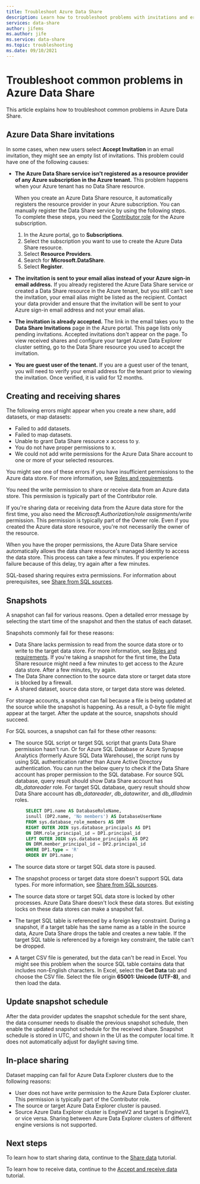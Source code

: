 ```yaml
---
title: Troubleshoot Azure Data Share 
description: Learn how to troubleshoot problems with invitations and errors when you create or receive data shares in Azure Data Share.
services: data-share
author: jifems
ms.author: jife
ms.service: data-share
ms.topic: troubleshooting
ms.date: 09/10/2021
---
```


# Troubleshoot common problems in Azure Data Share 

This article explains how to troubleshoot common problems in Azure Data Share. 

## Azure Data Share invitations 

In some cases, when new users select **Accept Invitation** in an email invitation, they might see an empty list of invitations. This problem could have one of the following causes:

* **The Azure Data Share service isn't registered as a resource provider of any Azure subscription in the Azure tenant.** This problem happens when your Azure tenant has no Data Share resource. 

    When you create an Azure Data Share resource, it automatically registers the resource provider in your Azure subscription. You can manually register the Data Share service by using the following steps. To complete these steps, you need the [Contributor role](../role-based-access-control/built-in-roles.md#contributor) for the Azure subscription. 

    1. In the Azure portal, go to **Subscriptions**.
    1. Select the subscription you want to use to create the Azure Data Share resource.
    1. Select **Resource Providers**.
    1. Search for **Microsoft.DataShare**.
    1. Select **Register**.

* **The invitation is sent to your email alias instead of your Azure sign-in email address.** If you already registered the Azure Data Share service or created a Data Share resource in the Azure tenant, but you still can't see the invitation, your email alias might be listed as the recipient. Contact your data provider and ensure that the invitation will be sent to your Azure sign-in email address and not your email alias.

* **The invitation is already accepted.** The link in the email takes you to the **Data Share Invitations** page in the Azure portal. This page lists only pending invitations. Accepted invitations don't appear on the page. To view received shares and configure your target Azure Data Explorer cluster setting, go to the Data Share resource you used to accept the invitation.

* **You are guest user of the tenant.** If you are a guest user of the tenant, you will need to verify your email address for the tenant prior to viewing the invitation. Once verified, it is valid for 12 months. 

## Creating and receiving shares

The following errors might appear when you create a new share, add datasets, or map datasets:

* Failed to add datasets.
* Failed to map datasets.
* Unable to grant Data Share resource x access to y.
* You do not have proper permissions to x.
* We could not add write permissions for the Azure Data Share account to one or more of your selected resources.

You might see one of these errors if you have insufficient permissions to the Azure data store. For more information, see [Roles and requirements](concepts-roles-permissions.md). 

You need the write permission to share or receive data from an Azure data store. This permission is typically part of the Contributor role. 

If you're sharing data or receiving data from the Azure data store for the first time, you also need the *Microsoft.Authorization/role assignments/write* permission. This permission is typically part of the Owner role. Even if you created the Azure data store resource, you're not necessarily the owner of the resource. 

When you have the proper permissions, the Azure Data Share service automatically allows the data share resource's managed identity to access the data store. This process can take a few minutes. If you experience failure because of this delay, try again after a few minutes.

SQL-based sharing requires extra permissions. For information about prerequisites, see [Share from SQL sources](how-to-share-from-sql.md).

## Snapshots
A snapshot can fail for various reasons. Open a detailed error message by selecting the start time of the snapshot and then the status of each dataset. 

Snapshots commonly fail for these reasons:

* Data Share lacks permission to read from the source data store or to write to the target data store. For more information, see [Roles and requirements](concepts-roles-permissions.md). If you're taking a snapshot for the first time, the Data Share resource might need a few minutes to get access to the Azure data store. After a few minutes, try again.
* The Data Share connection to the source data store or target data store is blocked by a firewall.
* A shared dataset, source data store, or target data store was deleted.

For storage accounts, a snapshot can fail because a file is being updated at the source while the snapshot is happening. As a result, a 0-byte file might appear at the target. After the update at the source, snapshots should succeed.

For SQL sources, a snapshot can fail for these other reasons:

* The source SQL script or target SQL script that grants Data Share permission hasn't run. Or for Azure SQL Database or Azure Synapse Analytics (formerly Azure SQL Data Warehouse), the script runs by using SQL authentication rather than Azure Active Directory authentication. You can run the below query to check if the Data Share account has proper permission to the SQL database. For source SQL database, query result should show Data Share account has *db_datareader* role. For target SQL database, query result should show Data Share account has *db_datareader*, *db_datawriter*, and *db_dlladmin* roles.

    ```sql
        SELECT DP1.name AS DatabaseRoleName,
        isnull (DP2.name, 'No members') AS DatabaseUserName
        FROM sys.database_role_members AS DRM
        RIGHT OUTER JOIN sys.database_principals AS DP1
        ON DRM.role_principal_id = DP1.principal_id
        LEFT OUTER JOIN sys.database_principals AS DP2
        ON DRM.member_principal_id = DP2.principal_id
        WHERE DP1.type = 'R'
        ORDER BY DP1.name; 
     ``` 

* The source data store or target SQL data store is paused.
* The snapshot process or target data store doesn't support SQL data types. For more information, see [Share from SQL sources](how-to-share-from-sql.md#supported-data-types).
* The source data store or target SQL data store is locked by other processes. Azure Data Share doesn't lock these data stores. But existing locks on these data stores can make a snapshot fail.
* The target SQL table is referenced by a foreign key constraint. During a snapshot, if a target table has the same name as a table in the source data, Azure Data Share drops the table and creates a new table. If the target SQL table is referenced by a foreign key constraint, the table can't be dropped.
* A target CSV file is generated, but the data can't be read in Excel. You might see this problem when the source SQL table contains data that includes non-English characters. In Excel, select the **Get Data** tab and choose the CSV file. Select the file origin **65001: Unicode (UTF-8)**, and then load the data.

## Update snapshot schedule
After the data provider updates the snapshot schedule for the sent share, the data consumer needs to disable the previous snapshot schedule, then enable the updated snapshot schedule for the received share. Snapshot schedule is stored in UTC, and shown in the UI as the computer local time. It does not automatically adjust for daylight saving time.  

## In-place sharing
Dataset mapping can fail for Azure Data Explorer clusters due to the following reasons:

* User does not have *write* permission to the Azure Data Explorer cluster. This permission is typically part of the Contributor role. 
* The source or target Azure Data Explorer cluster is paused.
* Source Azure Data Explorer cluster is EngineV2 and target is EngineV3, or vice versa. Sharing between Azure Data Explorer clusters of different engine versions is not supported.

## Next steps

To learn how to start sharing data, continue to the [Share data](share-your-data.md) tutorial. 

To learn how to receive data, continue to the [Accept and receive data](subscribe-to-data-share.md) tutorial.